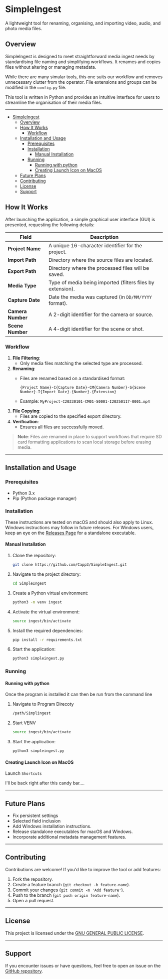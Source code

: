 # SimpleIngest

A lightweight tool for renaming, organising, and importing video, audio, and photo media files.

## Overview

SimpleIngest is designed to meet straightforward media ingest needs by standardising file naming and simplifying workflows. It renames and copies files without altering or managing metadata.

While there are many simular tools, this one suits our workflow and removes unnecessary clutter from the operator. File extensions and groups can be modified in the `config.py` file.

This tool is written in Python and provides an intuitive interface for users to streamline the organisation of their media files.

---

- [SimpleIngest](#simpleingest)
  - [Overview](#overview)
  - [How It Works](#how-it-works)
    - [Workflow](#workflow)
  - [Installation and Usage](#installation-and-usage)
    - [Prerequisites](#prerequisites)
    - [Installation](#installation)
      - [Manual Installation](#manual-installation)
    - [Running](#running)
      - [Running with python](#running-with-python)
      - [Creating Launch Icon on MacOS](#creating-launch-icon-on-macos)
  - [Future Plans](#future-plans)
  - [Contributing](#contributing)
  - [License](#license)
  - [Support](#support)

## How It Works

After launching the application, a simple graphical user interface (GUI) is presented, requesting the following details:

| Field         | Description                                                                 |
|---------------|-----------------------------------------------------------------------------|
| **Project Name**  | A unique 16-character identifier for the project.                        |
| **Import Path**   | Directory where the source files are located.                            |
| **Export Path**   | Directory where the processed files will be saved.                       |
| **Media Type**    | Type of media being imported (filters files by extension).               |
| **Capture Date**  | Date the media was captured (in `DD/MM/YYYY` format).                    |
| **Camera Number** | A 2-digit identifier for the camera or source.                           |
| **Scene Number**  | A 4-digit identifier for the scene or shot.                              |

### Workflow

1. **File Filtering**:
   - Only media files matching the selected type are processed.
2. **Renaming**:
   - Files are renamed based on a standardised format:

     ```text
     {Project Name}-C{Capture Date}-CM{Camera Number}-S{Scene Number}-I{Import Date}-{Number}.{Extension}
     ```

   - Example: `MyProject-C20230101-CM01-S0001-I20250117-0001.mp4`
3. **File Copying**:
   - Files are copied to the specified export directory.
4. **Verification**:
   - Ensures all files are successfully moved.

> **Note**: Files are renamed in place to support workflows that require SD card formatting applications to scan local storage before erasing media.

---

## Installation and Usage

### Prerequisites

- Python 3.x
- Pip (Python package manager)

### Installation

These instructions are tested on macOS and should also apply to Linux. Windows instructions may follow in future releases. For Windows users, keep an eye on the [Releases Page](https://github.com/Capp3/SimpleIngest/releases) for a standalone executable.

#### Manual Installation

1. Clone the repository:

   ```bash
   git clone https://github.com/Capp3/SimpleIngest.git
   ```

2. Navigate to the project directory:

   ```bash
   cd SimpleIngest
   ```

3. Create a Python virtual environment:

   ```bash
   python3 -m venv ingest
   ```

4. Activate the virtual environment:

   ```bash
   source ingest/bin/activate
   ```

5. Install the required dependencies:

   ```bash
   pip install -r requirements.txt
   ```

6. Start the application:

   ```bash
   python3 simpleingest.py
   ```

### Running

#### Running with python

Once the program is installed it can then be run from the command line

1. Navigate to Program Direcoty

   ```bash
   /path/Simplingest
   ```

2. Start VENV

   ```bash
   source ingest/bin/activate
   ```

3. Start the application:

   ```bash
   python3 simpleingest.py
   ```

#### Creating Launch Icon on MacOS

Launch `Shortcuts`

I'll be back right after this candy bar....

---

## Future Plans

- Fix persistent settings
- Selected field inclusion
- Add Windows installation instructions.
- Release standalone executables for macOS and Windows.
- Incorporate additional metadata management features.

---

## Contributing

Contributions are welcome! If you'd like to improve the tool or add features:

1. Fork the repository.
2. Create a feature branch (`git checkout -b feature-name`).
3. Commit your changes (`git commit -m 'Add feature'`).
4. Push to the branch (`git push origin feature-name`).
5. Open a pull request.

---

## License

This project is licensed under the [GNU GENERAL PUBLIC LICENSE](LICENSE).

---

## Support

If you encounter issues or have questions, feel free to open an issue on the [GitHub repository](https://github.com/Capp3/SimpleIngest/issues).
